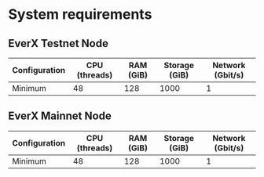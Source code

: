 # System requirements

## EverX Testnet Node

| Configuration | CPU (threads) | RAM (GiB) | Storage (GiB) | Network (Gbit/s) |
| ------------- | ------------- | --------- | ------------- | ---------------- |
| Minimum       | 48            | 128       | 1000          | 1                |

## EverX Mainnet Node

| Configuration | CPU (threads) | RAM (GiB) | Storage (GiB) | Network (Gbit/s) |
| ------------- | ------------- | --------- | ------------- | ---------------- |
| Minimum       | 48            | 128       | 1000          | 1                |
